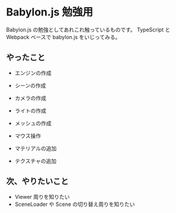 # Babylon.js 勉強用

Babylon.js の勉強としてあれこれ触っているものです。
TypeScript と Webpack ベースで babylon.js をいじってみる。

## やったこと

- エンジンの作成
- シーンの作成
- カメラの作成
- ライトの作成
- メッシュの作成

- マウス操作
- マテリアルの追加
- テクスチャの追加

## 次、やりたいこと

- Viewer 周りを知りたい
- SceneLoader や Scene の切り替え周りを知りたい
